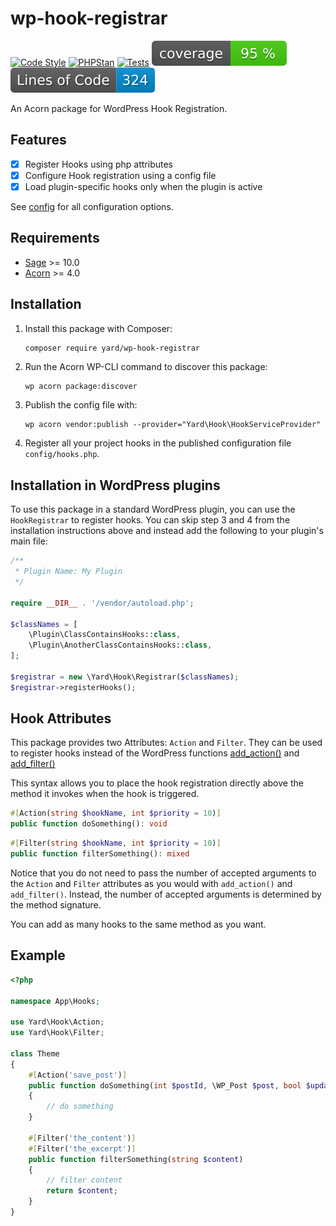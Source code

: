 # wp-hook-registrar

[![Code Style](https://github.com/yardinternet/wp-hook-registrar/actions/workflows/format-php.yml/badge.svg?no-cache)](https://github.com/yardinternet/wp-hook-registrar/actions/workflows/format-php.yml)
[![PHPStan](https://github.com/yardinternet/wp-hook-registrar/actions/workflows/phpstan.yml/badge.svg?no-cache)](https://github.com/yardinternet/wp-hook-registrar/actions/workflows/phpstan.yml)
[![Tests](https://github.com/yardinternet/wp-hook-registrar/actions/workflows/run-tests.yml/badge.svg?no-cache)](https://github.com/yardinternet/wp-hook-registrar/actions/workflows/run-tests.yml)
[![Code Coverage Badge](https://github.com/yardinternet/wp-hook-registrar/blob/badges/coverage.svg)](https://github.com/yardinternet/wp-hook-registrar/actions/workflows/badges.yml)
[![Lines of Code Badge](https://github.com/yardinternet/wp-hook-registrar/blob/badges/lines-of-code.svg)](https://github.com/yardinternet/wp-hook-registrar/actions/workflows/badges.yml)

An Acorn package for WordPress Hook Registration.

## Features

- [x] Register Hooks using php attributes
- [x] Configure Hook registration using a config file
- [x] Load plugin-specific hooks only when the plugin is active

See [config](./config/hooks.php) for all configuration options.

## Requirements

- [Sage](https://github.com/roots/sage) >= 10.0
- [Acorn](https://github.com/roots/acorn) >= 4.0

## Installation

1. Install this package with Composer:

    ```sh
    composer require yard/wp-hook-registrar
    ```

2. Run the Acorn WP-CLI command to discover this package:

    ```shell
    wp acorn package:discover
    ```

3. Publish the config file with:

   ```shell
   wp acorn vendor:publish --provider="Yard\Hook\HookServiceProvider"
   ```

4. Register all your project hooks in the published configuration file `config/hooks.php`.

## Installation in WordPress plugins

To use this package in a standard WordPress plugin, you can use the `HookRegistrar` to register hooks.
You can skip step 3 and 4 from the installation instructions above and instead add the following to your plugin's
main file:

```php
/**
 * Plugin Name: My Plugin
 */

require __DIR__ . '/vendor/autoload.php';

$classNames = [
    \Plugin\ClassContainsHooks::class,
    \Plugin\AnotherClassContainsHooks::class,
];

$registrar = new \Yard\Hook\Registrar($classNames);
$registrar->registerHooks();
```

## Hook Attributes

This package provides two Attributes: `Action` and `Filter`. They can be used to register hooks instead of the
WordPress functions [add_action()](https://developer.wordpress.org/reference/functions/add_action/) and [add_filter()](https://developer.wordpress.org/reference/functions/add_filter/)

This syntax allows you to place the hook registration directly above the method it invokes when the hook is triggered.

```php
#[Action(string $hookName, int $priority = 10)]
public function doSomething(): void
```

```php
#[Filter(string $hookName, int $priority = 10)]
public function filterSomething(): mixed
```

Notice that you do not need to pass the number of accepted arguments to the `Action` and `Filter` attributes as you would
with `add_action()` and `add_filter()`. Instead, the number of accepted arguments is determined by the method
signature.

You can add as many hooks to the same method as you want.

## Example

```php
<?php

namespace App\Hooks;

use Yard\Hook\Action;
use Yard\Hook\Filter;

class Theme
{
    #[Action('save_post')]
    public function doSomething(int $postId, \WP_Post $post, bool $update): string
    {
        // do something
    }

    #[Filter('the_content')]
    #[Filter('the_excerpt')]
    public function filterSomething(string $content)
    {
        // filter content
        return $content;
    }
}
```
